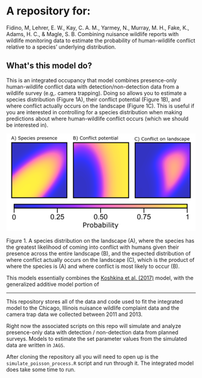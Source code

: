 
# A repository for:

Fidino, M, Lehrer, E. W., Kay, C. A. M., Yarmey, N., Murray, M. H., Fake, K., Adams, H. C., & Magle, S. B. Combining nuisance wildlife reports with wildlife monitoring data to estimate the probability of human-wildlife conflict relative to a species’ underlying distribution.


## What's this model do?

This is an integrated occupancy that model combines presence-only human-wildlife conflict data with detection/non-detection data from a wildlife survey (e.g,. camera trapping). Doing so allows you to estimate a species distribution (Figure 1A), their conflict potential (Figure 1B), and where conflict actually occurs on the landscape (Figure 1C). This is useful if you are interested in controlling for a species distribution when making predictions about where human-wildlife conflict occurs (which we should be interested in).

<div align="center"><img width="600" height="auto" src="./figures/rough_1.png" alt="Rought draft of figure 1 from the manuscript. The left plot shows a species distribution, which is highest on the lower left of the plot. The center plot shows a species conflict potential, which is highest on the right side of the plot. The right plot shows where conflict is most likely to occur on the landscape, and is a product of the left and center plots. As such, there is a smaller "hot spot" towards the center of this plot." /></div>

Figure 1. A species distribution on the landscape (A), where the species has the greatest likelihood of coming into conflict with humans given their presence across the entire landscape (B), and the expected distribution of where conflict actually occurs on the landscape (C), which is the product of where the species is (A) and where conflict is most likely to occur (B).


This models essentially combines the [Koshkina et al. (2017)](https://besjournals.onlinelibrary.wiley.com/doi/full/10.1111/2041-210X.12738) model, with the generalized additive model portion of 



---


This repository stores all of the data and code used to fit the integrated model to the Chicago, Illinois nuisance wildlife complaint data and the camera trap data we collected between 2011 and 2013.

Right now the associated scripts on this repo will simulate and analyze presence-only data with detection / non-detection data from planned surveys. Models to estimate the set parameter values from the simulated data are written in `JAGS`. 

After cloning the repository all you will need to open up is the `simulate_poisson_process.R` script and run through it. The integrated model does take some time to run.
